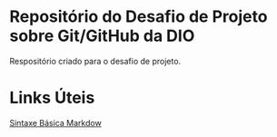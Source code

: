 # Repositório do Desafio de Projeto sobre Git/GitHub da DIO
Respositório criado para o desafio de projeto.


# Links Úteis
[Sintaxe Básica Markdow](https://www.markdownguide.org/basic-syntax)
